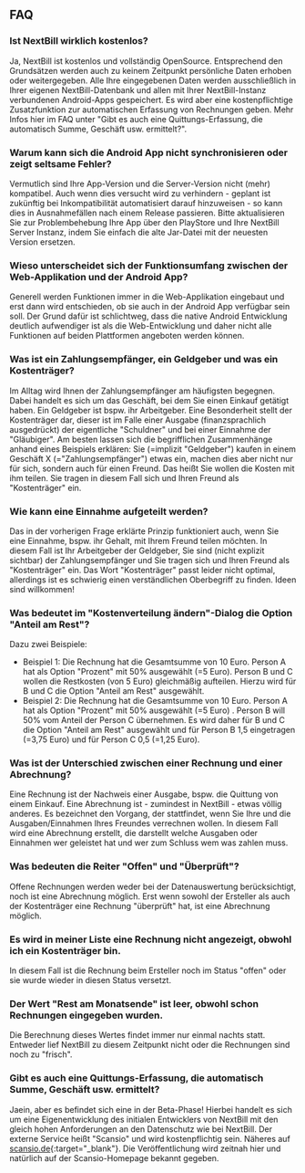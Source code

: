 
## FAQ

### Ist NextBill wirklich kostenlos?

Ja, NextBill ist kostenlos und vollständig OpenSource. Entsprechend den Grundsätzen werden auch zu keinem Zeitpunkt persönliche Daten erhoben oder weitergegeben. Alle Ihre eingegebenen Daten werden ausschließlich in Ihrer eigenen NextBill-Datenbank und allen mit Ihrer NextBill-Instanz verbundenen Android-Apps gespeichert.
Es wird aber eine kostenpflichtige Zusatzfunktion zur automatischen Erfassung von Rechnungen geben. Mehr Infos hier im FAQ unter "Gibt es auch eine Quittungs-Erfassung, die automatisch Summe, Geschäft usw. ermittelt?".

### Warum  kann sich die Android App nicht synchronisieren oder zeigt seltsame Fehler?

Vermutlich sind Ihre App-Version und die Server-Version nicht (mehr) kompatibel. Auch wenn dies versucht wird zu verhindern - geplant ist zukünftig bei Inkompatibilität automatisiert darauf hinzuweisen - so kann dies in Ausnahmefällen nach einem Release passieren. Bitte aktualisieren Sie zur Problembehebung Ihre App über den PlayStore und Ihre NextBill Server Instanz, indem Sie einfach die alte Jar-Datei mit der neuesten Version ersetzen.

### Wieso unterscheidet sich der Funktionsumfang zwischen der Web-Applikation und der Android App?

Generell werden Funktionen immer in die Web-Applikation eingebaut und erst dann wird entschieden, ob sie auch in der Android App verfügbar sein soll. Der Grund dafür ist schlichtweg, dass die native Android Entwicklung deutlich aufwendiger ist als die Web-Entwicklung und daher nicht alle Funktionen auf beiden Plattformen angeboten werden können.

### Was ist ein Zahlungsempfänger, ein Geldgeber und was ein Kostenträger?

Im Alltag wird Ihnen der Zahlungsempfänger am häufigsten begegnen. Dabei handelt es sich um das Geschäft, bei dem Sie einen Einkauf getätigt haben. Ein Geldgeber ist bspw. ihr Arbeitgeber. Eine Besonderheit stellt der Kostenträger dar, dieser ist im Falle einer Ausgabe (finanzsprachlich ausgedrückt) der eigentliche "Schuldner" und bei einer Einnahme der "Gläubiger". Am besten lassen sich die begrifflichen Zusammenhänge anhand eines Beispiels erklären: Sie (=implizit "Geldgeber") kaufen in einem Geschäft X (="Zahlungsempfänger") etwas ein, machen dies aber nicht nur für sich, sondern auch für einen Freund. Das heißt Sie wollen die Kosten mit ihm teilen. Sie tragen in diesem Fall sich und Ihren Freund als "Kostenträger" ein.

### Wie kann eine Einnahme aufgeteilt werden?

Das in der vorherigen Frage erklärte Prinzip funktioniert auch, wenn Sie eine Einnahme, bspw. ihr Gehalt, mit Ihrem Freund teilen möchten. In diesem Fall ist Ihr Arbeitgeber der Geldgeber, Sie sind (nicht explizit sichtbar) der Zahlungsempfänger und Sie tragen sich und Ihren Freund als "Kostenträger" ein. Das Wort "Kostenträger" passt leider nicht optimal, allerdings ist es schwierig einen verständlichen Oberbegriff zu finden. Ideen sind willkommen!

### Was bedeutet im "Kostenverteilung ändern"-Dialog die Option "Anteil am Rest"?

Dazu zwei Beispiele:
- Beispiel 1: Die Rechnung hat die Gesamtsumme von 10 Euro. Person A hat als Option "Prozent" mit 50% ausgewählt (=5 Euro). Person B und C wollen die Restkosten (von 5 Euro) gleichmäßig aufteilen. Hierzu wird für B und C die Option "Anteil am Rest" ausgewählt.
- Beispiel 2: Die Rechnung hat die Gesamtsumme von 10 Euro. Person A hat als Option "Prozent" mit 50% ausgewählt (=5 Euro) . Person B will 50% vom Anteil der Person C übernehmen. Es wird daher für B und C die Option "Anteil am Rest" ausgewählt und für Person B 1,5 eingetragen (=3,75 Euro) und für Person C 0,5 (=1,25 Euro).

### Was ist der Unterschied zwischen einer Rechnung und einer Abrechnung?

Eine Rechnung ist der Nachweis einer Ausgabe, bspw. die Quittung von einem Einkauf.
Eine Abrechnung ist - zumindest in NextBill - etwas völlig anderes. Es bezeichnet den Vorgang, der stattfindet, wenn Sie Ihre und die Ausgaben/Einnahmen Ihres Freundes verrechnen wollen. In diesem Fall wird eine Abrechnung erstellt, die darstellt welche Ausgaben oder Einnahmen wer geleistet hat und wer zum Schluss wem was zahlen muss.

### Was bedeuten die Reiter "Offen" und "Überprüft"?

Offene Rechnungen werden weder bei der Datenauswertung berücksichtigt, noch ist eine Abrechnung möglich. Erst wenn sowohl der Ersteller als auch der Kostenträger eine Rechnung "überprüft" hat, ist eine Abrechnung möglich.

### Es wird in meiner Liste eine Rechnung nicht angezeigt, obwohl ich ein Kostenträger bin.

In diesem Fall ist die Rechnung beim Ersteller noch im Status "offen" oder sie wurde wieder in diesen Status versetzt.

### Der Wert "Rest am Monatsende" ist leer, obwohl schon Rechnungen eingegeben wurden.

Die Berechnung dieses Wertes findet immer nur einmal nachts statt. Entweder lief NextBill zu diesem Zeitpunkt nicht oder die Rechnungen sind noch zu "frisch".

### Gibt es auch eine Quittungs-Erfassung, die automatisch Summe, Geschäft usw. ermittelt?

Jaein, aber es befindet sich eine in der Beta-Phase! Hierbei handelt es sich um eine Eigenentwicklung des initialen Entwicklers von NextBill mit den gleich hohen Anforderungen an den Datenschutz wie bei NextBill. Der externe Service heißt "Scansio" und wird kostenpflichtig sein. Näheres auf [scansio.de](https://scansio.de){:target="_blank"}. Die Veröffentlichung wird zeitnah hier und natürlich auf der Scansio-Homepage bekannt gegeben.
